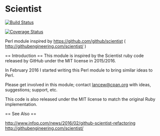 # Scientist
[![Build Status](https://travis-ci.org/lancew/Scientist.svg?branch=master)](https://travis-ci.org/lancew/Scientist)

[![Coverage Status](https://coveralls.io/repos/github/lancew/Scientist/badge.svg?branch=master)](https://coveralls.io/github/lancew/Scientist?branch=master)

Perl module inspired by https://github.com/github/scientist ( http://githubengineering.com/scientist/ )


== Introduction ==
This module is inspired by the Scientist ruby code released by GitHub under the MIT license in 2015/2016.

In February 2016 I started writing this Perl module to bring similar ideas to Perl. 

Please get involved in this module; contact lancew@cpan.org with ideas, suggestions; support, etc.

This code is also released under the MIT license to match the original Ruby implementation.

== See Also ==

http://www.infoq.com/news/2016/02/github-scientist-refactoring
http://githubengineering.com/scientist/
